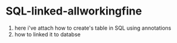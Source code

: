 # SQL-linked-allworkingfine

1. here i've attach how to create's table in SQL using annotations 
2. how to linked it to databse
